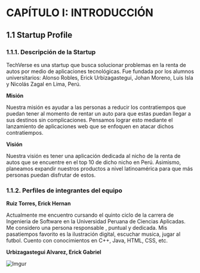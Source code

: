 # CAPÍTULO I: INTRODUCCIÓN 

## 1.1 Startup Profile
### 1.1.1. Descripción de la Startup

TechVerse es una startup que busca solucionar problemas en la renta de autos por medio de aplicaciones tecnológicas. Fue fundada por los alumnos universitarios: Alonso Robles, Erick Urbizagastegui, Johan Moreno, Luis Isla y Nicolás Zagal en Lima, Perú.

**Misión**

Nuestra misión es ayudar a las personas a reducir los contratiempos que puedan tener al momento de rentar un auto para que estas puedan llegar a sus destinos sin complicaciones. Pensamos lograr esto mediante el lanzamiento de aplicaciones web que se enfoquen en atacar dichos contratiempos.

**Visión**

Nuestra visión es tener una aplicación dedicada al nicho de la renta de autos que se encuentre en el top 10 de dicho nicho en Perú. Asimismo, planeamos expandir nuestros productos a nivel latinoamérica para que más personas puedan disfrutar de estos.


### 1.1.2. Perfiles de integrantes del equipo

**Ruiz Torres, Erick Hernan**

Actualmente me encuentro cursando el quinto ciclo de la carrera de Ingenieria de Software en la Universidad Peruana de Ciencias Aplicadas. Me considero una persona responsable , puntual y dedicada. Mis pasatiempos favorito es la ilustración digital, escuchar musica, jugar al futbol. Cuento con conocimientos en C++, Java, HTML, CSS, etc.

**Urbizagastegui Alvarez, Erick Gabriel**

![Imgur](https://i.imgur.com/NtO8rFx.png)
